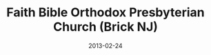 ---
date: &id001 2013-02-24
end_date: null
location:
  address: 307 Mantoloking Road
  city: Brick
  state: NJ
minister:
- end: null
  name: Todd E. Smith
  start: 2015-01-01
  type: pastor
ministers:
- Todd E. Smith
name: Faith Bible Orthodox Presbyterian Church
names: null
origination_date: *id001
raw_data: "NEW JERSEY  Brick\nFaith Bible Orthodox Presbyterian Church (February 24,\
  \ 2013\u2013 )\n(formed by the merger of Redeemer OPC, Seaside Heights, and Faith\
  \ Bible Church,\nindependent)\n307 Mantoloking Road\nPastor: Todd E. Smith, 2015\u2013"
received_from: null
states:
- NJ
status:
  active: true
  end_date: null
  reason: null
  received_from: null
  withdrawal_to: null
title: Faith Bible Orthodox Presbyterian Church (Brick NJ)

---